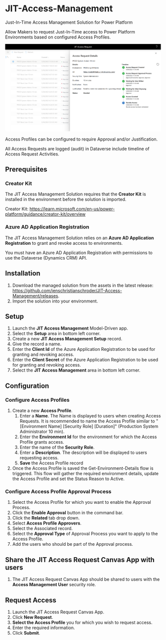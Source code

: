 # JIT-Access-Management

Just-In-Time Access Management Solution for Power Platform

Allow Makers to request Just-In-Time access to Power Platform Environments based on configured Access Profiles.

![Access Request Details screen shot](/docs/images/Access-Request-Details.png)

Access Profiles can be configured to require Approval and/or Justification.

All Access Requests are logged (audit) in Dataverse include timeline of Access Request Activities.

## Prerequisites

### Creator Kit

The JIT Access Management Solution requires that the **Creator Kit** is installed in the environment before the solution is imported.

Creator Kit: https://learn.microsoft.com/en-us/power-platform/guidance/creator-kit/overview

### Azure AD Application Registration

The JIT Access Management Solution relies on an **Azure AD Application Registration** to grant and revoke access to environments.

You must have an Azure AD Application Registration with permissions to use the Dataverse (Dynamics CRM) API.

## Installation

1. Download the managed solution from the assets in the latest release: https://github.com/jenschristianschroder/JIT-Access-Management/releases.
2. Import the solution into your environment.

## Setup

1. Launch the **JIT Access Management** Model-Driven app.
2. Select the **Setup** area in bottom left corner.
3. Create a new **JIT Access Management Setup** record.
4. Give the record a name.
5. Enter the **Client Id** of the Azure Application Registration to be used for granting and revoking access.
6. Enter the **Client Secret** of the Azure Application Registration to be used for granting and revoking access.
7. Select the **JIT Access Management** area in bottom left corner.

## Configuration

### Configure Access Profiles

1. Create a new **Access Profile**.
   1. Enter a **Name**. The Name is displayed to users when creating Access Requests. It is recommended to name the Access Profile similar to "[Environment Name] [Security Role] [Duration]" (Production System Administrator 10 min).
   2. Enter the **Environment Id** for the environment for which the Access Profile grants access.
   3. Enter the name of the **Security Role**.
   4. Enter a **Description**. The description will be displayed to users requesting access.
   5. **Save** the Access Profile record
2. Once the Access Profile is saved the Get-Environment-Details flow is triggered. This flow will gather the required environment details, update the Access Profile and set the Status Reason to Active.

### Configure Access Profile Approval Process

1. Select the Access Profile for which you want to enable the Approval Process.
2. Click the **Enable Approval** button in the command bar.
3. Click the **Related** tab drop down.
4. Select **Access Profile Approvers**.
5. Select the Associated record.
6. Select the **Approval Type** of Approval Process you want to apply to the Access Profile.
7. Add the users who should be part of the Approval process.

## Share the JIT Access Request Canvas App with users

1. The JIT Access Request Canvas App should be shared to users with the **Access Management User** security role.

## Request Access

1. Launch the JIT Access Request Canvas App.
2. Click **New Request**.
3. **Select the Access Profile** you for which you wish to request access.
4. Enter the required information.
5. Click **Submit**.
